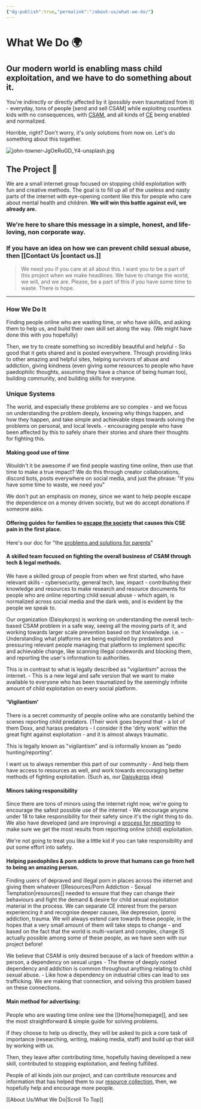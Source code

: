 ```yaml
---
{"dg-publish":true,"permalink":"/about-us/what-we-do/"}
---
```


# What We Do 🌍️

## Our modern world is enabling mass child exploitation, and we have to do something about it.

You're indirectly or directly affected by it (possibly even traumatized from it) - everyday, tons of people [send and sell CSAM] while exploiting countless kids with no consequences, with [CSAM](https://www.missingkids.org/theissues/csam), and all kinds of [CE](https://safeguarding.network/content/safeguarding-resources/child-criminal-exploitation/) being enabled and normalized.

Horrible, right? Don't worry, it's only solutions from now on. Let's do something about this together.

![john-towner-JgOeRuGD_Y4-unsplash.jpg](/img/user/images/john-towner-JgOeRuGD_Y4-unsplash.jpg)
## The Project 🎯

We are a small internet group focused on stopping child exploitation with fun and creative methods. The goal is to fill up all of the useless and nasty parts of the internet with eye-opening content like this for people who care about mental health and children. **We will win this battle against evil, we already are.** 
### We're here to share this message in a simple, honest, and life-loving, non corporate way.

### If you have an idea on how we can prevent child sexual abuse, then [[Contact Us \|contact us.]] 

> We need you if you care at all about this. I want you to be a part of this project when we make headlines. We have to change the world, we will, and we are. Please, be a part of this if you have some time to waste. There is hope.

___
### How We Do It

Finding people online who are wasting time, or who have skills, and asking them to help us, and build their own skill set along the way. (We might have done this with you hopefully)

Then, we try to create something so incredibly beautiful and helpful - So good that it gets shared and is posted everywhere. Through providing links to other amazing and helpful sites, helping survivors of abuse and addiction, giving kindness (even giving some resources to people who have paedophilic thoughts, assuming they have a chance of being human too), building community, and building skills for everyone.
### Unique Systems

The world, and especially these problems are so complex - and we focus on understanding the problem deeply, knowing why things happen, and how they happen, and take simple and achievable steps towards solving the problems on personal, and local levels. - encouraging people who have been affected by this to safely share their stories and share their thoughts for fighting this.
#### Making good use of time

Wouldn't it be awesome if we find people wasting time online, then use that time to make a true impact? We do this through creator collaborations, discord bots, posts everywhere on social media, and just the phrase: "If you have some time to waste, we need you"

We don't put an emphasis on money, since we want to help people escape the dependence on a money driven society, but we do accept donations if someone asks.
#### Offering guides for families to [escape the society](https://www.endce.org/why-be-independent) that causes this CSE pain in the first place.

Here's our doc for "the [problems and solutions for parents](https://docs.google.com/document/d/1dyUqccIRYcNA5nHFql1QAvSDd4M3KfkKqwI1pPiSiDw/edit?usp=sharing)"
#### A skilled team focused on fighting the overall business of CSAM through tech & legal methods.

We have a skilled group of people from when we first started, who have relevant skills - cybersecurity, general tech, law, impact - contributing their knowledge and resources to make research and resource documents for people who are online reporting child sexual abuse - which again, is normalized across social media and the dark web, and is evident by the people we speak to.

Our organization (Daisykorps) is working on understanding the overall tech-based CSAM problem in a safe way, seeing all the moving parts of it, and working towards larger scale prevention based on that knowledge. i.e. - Understanding what platforms are being exploited by predators and pressuring relevant people managing that platform to implement specific and achievable change, like scanning illegal codewords and blocking them, and reporting the user's information to authorities.

This is in contrast to what is legally described as "vigilantism" across the internet. - This is a new legal and safe version that we want to make available to everyone who has been traumatized by the seemingly infinite amount of child exploitation on every social platform. 
#### 'Vigilantism'

There is a secret community of people online who are constantly behind the scenes reporting child predators. (Their work goes beyond that - a lot of them Doxx, and harass predators - I consider it the 'dirty work' within the great fight against exploitation - and it is almost always traumatic.

This is legally known as "vigilantism" and is informally known as "pedo hunting/reporting".

I want us to always remember this part of our community - And help them have access to resources as well, and work towards encouraging better methods of fighting exploitation. (Such as, our [Daisykorps](https://www.endce.org/daisykorps) idea)

#### Minors taking responsibility

Since there are tons of minors using the internet right now, we're going to encourage the safest possible use of the internet - We encourage anyone under 18 to take responsibility for their safety since it's the right thing to do. We also have developed (and are improving) a [process for reporting](https://www.endce.org/reporting-checklist) to make sure we get the most results from reporting online (child) exploitation.

We're not going to treat you like a little kid if you can take responsibility and put some effort into safety.
#### Helping paedophiles & porn addicts to prove that humans can go from hell to being an amazing person.

Finding users of depraved and illegal porn in places across the internet and giving them whatever [[Resources/Porn Addiction - Sexual Temptation\|resources]] needed to ensure that they can change their behaviours and fight the demand & desire for child sexual exploitation material in the process. We can separate CE interest from the person experiencing it and recognise deeper causes, like depression, (porn) addiction, trauma. We will always extend care towards these people, in the hopes that a very small amount of them will take steps to change - and based on the fact that the world is multi-variant and complex, change IS actually possible among some of these people, as we have seen with our project before!

We believe that CSAM is only desired because of a lack of freedom within a person, a dependency on sexual urges - The theme of deeply rooted dependency and addiction is common throughout anything relating to child sexual abuse. - Like how a dependency on industrial cities can lead to sex trafficking. We are making that connection, and solving this problem based on these connections.
#### Main method for advertising:

People who are wasting time online see the [[Home\|homepage]], and see the most straightforward & simple guide for solving problems.

If they choose to help us directly, they will be asked to pick a core task of importance (researching, writing, making media, staff) and build up that skill by working with us.

Then, they leave after contributing time, hopefully having developed a new skill, contributed to stopping exploitation, and feeling fulfilled.

People of all kinds join our project, and can contribute resources and information that has helped them to our [resource collection](https://docs.google.com/document/d/1CCpQcEDN4LpNK6ITnIlqadyR673-eKCbEWiBRfKQB4A/edit?usp=sharing), then, we hopefully help and encourage more people.

[[About Us/What We Do\|Scroll To Top]]  